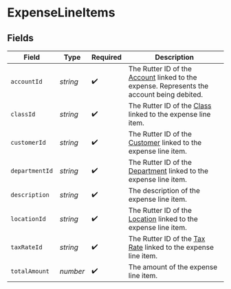 # ExpenseLineItems


## Fields

| Field                                                                                                               | Type                                                                                                                | Required                                                                                                            | Description                                                                                                         |
| ------------------------------------------------------------------------------------------------------------------- | ------------------------------------------------------------------------------------------------------------------- | ------------------------------------------------------------------------------------------------------------------- | ------------------------------------------------------------------------------------------------------------------- |
| `accountId`                                                                                                         | *string*                                                                                                            | :heavy_check_mark:                                                                                                  | The Rutter ID of the [Account](/rest/version/accounts) linked to the expense. Represents the account being debited. |
| `classId`                                                                                                           | *string*                                                                                                            | :heavy_check_mark:                                                                                                  | The Rutter ID of the [Class](/rest/version/classes) linked to the expense line item.                                |
| `customerId`                                                                                                        | *string*                                                                                                            | :heavy_check_mark:                                                                                                  | The Rutter ID of the [Customer](/rest/version/customers) linked to the expense line item.                           |
| `departmentId`                                                                                                      | *string*                                                                                                            | :heavy_check_mark:                                                                                                  | The Rutter ID of the [Department](/rest/version/departments) linked to the expense line item.                       |
| `description`                                                                                                       | *string*                                                                                                            | :heavy_check_mark:                                                                                                  | The description of the expense line item.                                                                           |
| `locationId`                                                                                                        | *string*                                                                                                            | :heavy_check_mark:                                                                                                  | The Rutter ID of the [Location](/rest/version/locations) linked to the expense line item.                           |
| `taxRateId`                                                                                                         | *string*                                                                                                            | :heavy_check_mark:                                                                                                  | The Rutter ID of the [Tax Rate](/rest/version/taxrates) linked to the expense line item.                            |
| `totalAmount`                                                                                                       | *number*                                                                                                            | :heavy_check_mark:                                                                                                  | The amount of the expense line item.                                                                                |